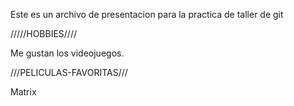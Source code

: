 ﻿Este
es
un
archivo
de
presentacion
para
la
practica
de
taller
de
git



/////HOBBIES////



Me gustan los videojuegos.

///PELICULAS-FAVORITAS///

Matrix

